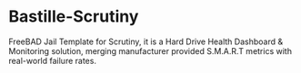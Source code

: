 # Bastille-Scrutiny
FreeBAD Jail Template for Scrutiny, it is a Hard Drive Health Dashboard &amp; Monitoring solution, merging manufacturer provided S.M.A.R.T metrics with real-world failure rates.
